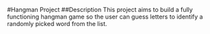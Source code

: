 #Hangman Project
##Description
This project aims to build a fully functioning hangman game so the user can guess letters to identify a randomly picked word from the list. 


